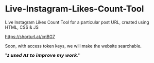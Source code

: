 # Live-Instagram-Likes-Count-Tool
Live Instagram Likes Count Tool for a particular post URL, created using HTML, CSS &amp; JS

https://shorturl.at/cnBG7

Soon, with access token keys, we will make the website searchable.

"𝙄 𝙪𝙨𝙚𝙙 𝘼𝙄 𝙩𝙤 𝙞𝙢𝙥𝙧𝙤𝙫𝙚 𝙢𝙮 𝙬𝙤𝙧𝙠."
